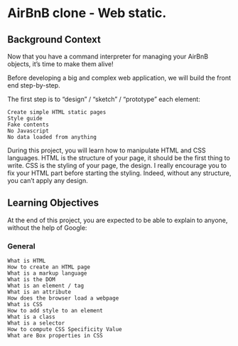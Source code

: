 # AirBnB clone - Web static.

## Background Context

Now that you have a command interpreter for managing your AirBnB objects, it’s time to make them alive!

Before developing a big and complex web application, we will build the front end step-by-step.

The first step is to “design” / “sketch” / “prototype” each element:

    Create simple HTML static pages
    Style guide
    Fake contents
    No Javascript
    No data loaded from anything

During this project, you will learn how to manipulate HTML and CSS languages. HTML is the structure of your page, it should be the first thing to write. CSS is the styling of your page, the design. I really encourage you to fix your HTML part before starting the styling. Indeed, without any structure, you can’t apply any design.

## Learning Objectives

At the end of this project, you are expected to be able to explain to anyone, without the help of Google:

### General
    What is HTML
    How to create an HTML page
    What is a markup language
    What is the DOM
    What is an element / tag
    What is an attribute
    How does the browser load a webpage
    What is CSS
    How to add style to an element
    What is a class
    What is a selector
    How to compute CSS Specificity Value
    What are Box properties in CSS